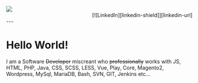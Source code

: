 <img src="https://github.com/user-attachments/assets/76c67908-bd6c-403a-bc0f-478ff31db404" />

<div align="right">
[![LinkedIn][linkedin-shield]][linkedin-url]
</div>
--- 

# Hello World!

I am a Software ~~Developer~~ miscreant who ~~professionally~~ works with JS, HTML, PHP, Java, CSS, SCSS, LESS, Vue, Play, Core, Magento2, Wordpress, MySql, MariaDB, Bash, SVN, GIT, Jenkins etc... 

[linkedin-shield]: https://img.shields.io/badge/-LinkedIn-black.svg?style=for-the-badge&logo=linkedin&colorB=555
[linkedin-url]: https://linkedin.com/in/kaelyx
